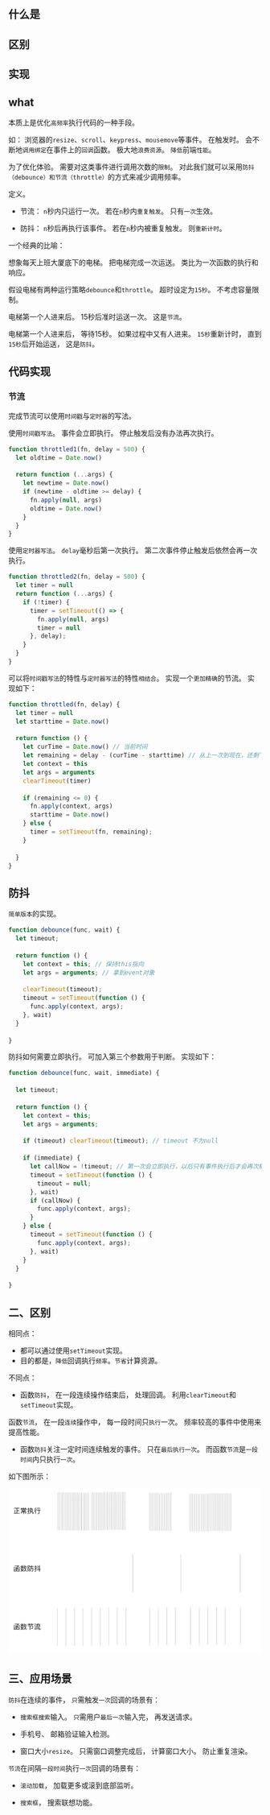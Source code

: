 ## 什么是
## 区别
## 实现

## what

本质上是优化`高频率`执行代码的一种手段。

如：
浏览器的`resize`、`scroll`、`keypress`、`mousemove`等事件。
在触发时。
会不断地`调用绑定`在事件上的`回调`函数。
极大地`浪费资源`。
`降低`前端`性能`。

为了优化体验。
需要对这类事件进行调用次数的`限制`。
对此我们就可以采用`防抖（debounce）和节流（throttle）`的方式来减少调用频率。

定义。

- 节流：
`n`秒内只运行一次。
若在`n`秒内`重复触发`。
只有`一次`生效。

- 防抖：
`n`秒后再执行该事件。
若在`n`秒内被重复触发。
则`重新计时`。

一个经典的比喻：

想象每天上班大厦底下的电梯。
把电梯完成一次运送。
类比为一次函数的执行和响应。

假设电梯有两种运行策略`debounce`和`throttle`。
超时设定为`15秒`。
不考虑容量限制。

电梯第一个人进来后。
15秒后准时运送一次。
这是`节流`。

电梯第一个人进来后，
等待15秒。
如果过程中又有人进来。
`15秒`重新计时，
直到`15秒`后开始运送，
这是`防抖`。

## 代码实现

### 节流

完成节流可以使用`时间戳`与`定时器`的写法。

使用`时间戳写法`。
事件会立即执行。
停止触发后没有办法再次执行。
```js
function throttled1(fn, delay = 500) {
  let oldtime = Date.now()

  return function (...args) {
    let newtime = Date.now()
    if (newtime - oldtime >= delay) {
      fn.apply(null, args)
      oldtime = Date.now()
    }
  }
}
```
使用`定时器写法`。
`delay`毫秒后第一次执行。
第二次事件停止触发后依然会再一次执行。
```js
function throttled2(fn, delay = 500) {
  let timer = null
  return function (...args) {
    if (!timer) {
      timer = setTimeout(() => {
        fn.apply(null, args)
        timer = null
      }, delay);
    }
  }
}
```
可以将`时间戳写法`的特性与`定时器写法`的特性`相结合`。
实现一个`更加精确`的节流。
实现如下：
```js
function throttled(fn, delay) {
  let timer = null
  let starttime = Date.now()

  return function () {
    let curTime = Date.now() // 当前时间
    let remaining = delay - (curTime - starttime) // 从上一次到现在，还剩下多少多余时间
    let context = this
    let args = arguments
    clearTimeout(timer)

    if (remaining <= 0) {
      fn.apply(context, args)
      starttime = Date.now()
    } else {
      timer = setTimeout(fn, remaining);
    }

  }
}
```

## 防抖

`简单版本`的实现。

```js
function debounce(func, wait) {
  let timeout;

  return function () {
    let context = this; // 保持this指向
    let args = arguments; // 拿到event对象

    clearTimeout(timeout);
    timeout = setTimeout(function () {
      func.apply(context, args);
    }, wait)
  }

}
```
防抖如何需要立即执行。
可加入第三个参数用于判断。
实现如下：
```js
function debounce(func, wait, immediate) {

  let timeout;

  return function () {
    let context = this;
    let args = arguments;

    if (timeout) clearTimeout(timeout); // timeout 不为null

    if (immediate) {
      let callNow = !timeout; // 第一次会立即执行，以后只有事件执行后才会再次触发。
      timeout = setTimeout(function () {
        timeout = null;
      }, wait)
      if (callNow) {
        func.apply(context, args);
      }
    } else {
      timeout = setTimeout(function () {
        func.apply(context, args);
      }, wait)
    }
  }

}
```

## 二、区别

相同点：

- 都可以通过使用`setTimeout`实现。
- 目的都是，`降低`回调执行`频率`。`节省`计算资源。

不同点：

- 函数`防抖`，
在一段连续操作结束后，
处理回调。
利用`clearTimeout`和`setTimeout`实现。

函数`节流`，
在一段`连续`操作中，
每一段时间只`执行`一次。
频率较高的事件中使用来提高性能。

- 函数`防抖`关注一定时间连续触发的事件。
只在`最后执行一次`。
而函数`节流`是`一段时间`内只执行`一次`。

如下图所示：

![防抖和节流](../images/js/防抖和节流/1.png)

## 三、应用场景

`防抖`在连续的事件，
`只`需触发`一次`回调的场景有：

- `搜索框搜索`输入。
`只`需用户`最后一次`输入完，
再发送请求。

- 手机号、
邮箱验证输入检测。

- 窗口大小`resize`。
只需窗口调整完成后，
计算窗口大小。
防止重复渲染。

`节流`在间隔`一段时间`执行`一次`回调的场景有：

- `滚动加载`，
加载更多或滚到底部监听。

- `搜索框`，
搜索联想功能。








